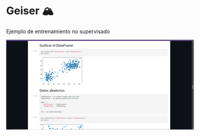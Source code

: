 # Geiser :mountain_snow:

Ejemplo de entrenamiento no supervisado

![Pantalla muestra](https://raw.githubusercontent.com/CarmenKaplanB/Geiser/main/Example.PNG)
